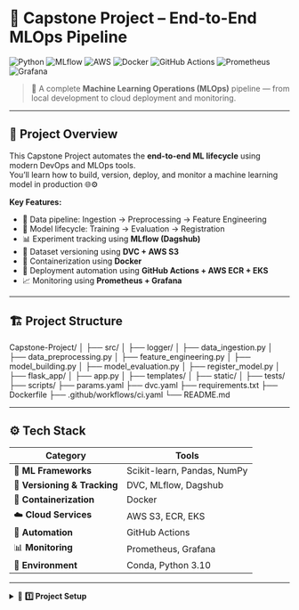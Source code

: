 # 🚀 Capstone Project – End-to-End MLOps Pipeline

![Python](https://img.shields.io/badge/Python-3.10-blue?logo=python)
![MLflow](https://img.shields.io/badge/MLflow-Tracking-orange?logo=mlflow)
![AWS](https://img.shields.io/badge/AWS-EKS%20|%20S3%20|%20ECR-orange?logo=amazonaws)
![Docker](https://img.shields.io/badge/Docker-Containerization-blue?logo=docker)
![GitHub Actions](https://img.shields.io/badge/CI/CD-GitHub%20Actions-2088FF?logo=githubactions)
![Prometheus](https://img.shields.io/badge/Prometheus-Monitoring-red?logo=prometheus)
![Grafana](https://img.shields.io/badge/Grafana-Dashboard-orange?logo=grafana)

> 🧠 A complete **Machine Learning Operations (MLOps)** pipeline — from local development to cloud deployment and monitoring.

---

## 🧩 Project Overview

This Capstone Project automates the **end-to-end ML lifecycle** using modern DevOps and MLOps tools.  
You’ll learn how to build, version, deploy, and monitor a machine learning model in production 🌐⚙️

**Key Features:**
- 🧮 Data pipeline: Ingestion → Preprocessing → Feature Engineering  
- 🤖 Model lifecycle: Training → Evaluation → Registration  
- 📊 Experiment tracking using **MLflow (Dagshub)**  
- 💾 Dataset versioning using **DVC + AWS S3**  
- 🐳 Containerization using **Docker**  
- 🔁 Deployment automation using **GitHub Actions + AWS ECR + EKS**  
- 📈 Monitoring using **Prometheus + Grafana**

---

## 🏗️ Project Structure


Capstone-Project/
│
├── src/
│ ├── logger/
│ ├── data_ingestion.py
│ ├── data_preprocessing.py
│ ├── feature_engineering.py
│ ├── model_building.py
│ ├── model_evaluation.py
│ ├── register_model.py
│
├── flask_app/
│ ├── app.py
│ ├── templates/
│ ├── static/
│
├── tests/
├── scripts/
├── params.yaml
├── dvc.yaml
├── requirements.txt
├── Dockerfile
├── .github/workflows/ci.yaml
└── README.md

---

## ⚙️ Tech Stack

| Category | Tools |
|-----------|--------|
| 🧠 **ML Frameworks** | Scikit-learn, Pandas, NumPy |
| 💾 **Versioning & Tracking** | DVC, MLflow, Dagshub |
| 🐳 **Containerization** | Docker |
| ☁️ **Cloud Services** | AWS S3, ECR, EKS |
| 🔁 **Automation** | GitHub Actions |
| 📊 **Monitoring** | Prometheus, Grafana |
| 🧰 **Environment** | Conda, Python 3.10 |

---

<details>
<summary>🧰 <b>1️⃣ Project Setup</b></summary>

```bash
# Create virtual environment
conda create -n atlas python=3.10
conda activate atlas

# Install template
pip install cookiecutter
cookiecutter -c v1 https://github.com/drivendata/cookiecutter-data-science

# Rename and initialize repo
mv src.models src.model
git add .
git commit -m "Initial setup"
git push
```

<details> 

<details> <summary>📊 <b>2️⃣ Setup MLflow Tracking (Dagshub)</b></summary>

Go to Dagshub Dashboard

Create a new repo and connect your GitHub repository

Copy the MLflow tracking URL & integrate it into your notebooks

Install dependencies
```bash
pip install dagshub mlflow
```

<details> 
